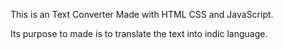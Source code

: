 This is an Text Converter Made with HTML CSS and JavaScript.

Its purpose to made is to translate the text into indic language.
